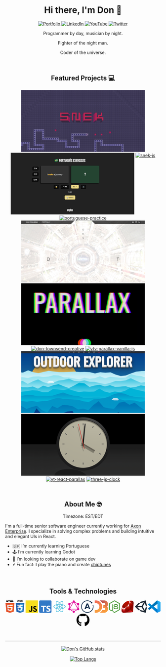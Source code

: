 <h1 align="center">
  <strong>Hi there, I'm Don 👾</strong>
</h1>

<!--
**townofdon/townofdon** is a ✨ _special_ ✨ repository because its `README.md` (this file) appears on your GitHub profile.
-->

<!--
Available themes here: https://github.com/anuraghazra/github-readme-stats/blob/master/themes/README.md#stats
-->

<p align="center">
  <a href="https://dontownsendcreative.com/">
    <img alt="Portfolio" src="https://img.shields.io/badge/PORTFOLIO-ffffff.svg?colorA=ffffff&style=for-the-badge" />
  </a>
  <a href="https://www.linkedin.com/in/townsenddon/">
    <img alt="LinkedIn" src="https://img.shields.io/badge/LINKEDIN-0959aa.svg?colorA=0A66C2&logo=linkedin&style=for-the-badge" />
  </a>
  <a href="https://www.youtube.com/channel/UC0s6jJw80V6-qG9KkUVjXfA">
    <img alt="YouTube" src="https://img.shields.io/badge/YOUTUBE-e60000.svg?colorA=FF0000&logo=youtube&logoColor=white&style=for-the-badge" />
  </a>
  <a href="https://twitter.com/donjuancodes">
    <img alt="Twitter" src="https://img.shields.io/badge/-TWITTER-0e9af1.svg?colorA=1DA1F2&logo=twitter&logoColor=white&style=for-the-badge" />
  </a>
</p>

<p align="center">
Programmer by day, musician by night.
</p>

<p align="center">
Fighter of the night man.
</p>

<p align="center">
Coder of the universe.
</p>

<br/>

<h2 align="center">
  Featured Projects 💻
</h2>

<!--
PROJECTS AUTO-GENERATED
EDIT: config.yml
RUN: npm run build
-->

<p align="center">
  <!-- BEGIN_REPOS -->
  <a href="https://townofdon.github.io/snek-js/" target="_blank" ref="noopener noreferrer"><img alt="snek-js" src="./assets/img/repo/snek-banner-1280x640.png" width="400" align="bottom"/></a>
  <a href="https://townofdon.github.io/portuguese-practice/" target="_blank" ref="noopener noreferrer"><img alt="portuguese-practice" src="./assets/img/repo/portuguese-exercises.png" width="400" align="bottom"/></a>
  <a href="https://github.com/townofdon/snek-js"><img alt="snek-js" src="https://github-readme-stats.vercel.app/api/pin/?username=townofdon&amp;repo=snek-js&amp;theme=noctis_minimus" align="top"/></a>
  <a href="https://github.com/townofdon/portuguese-practice"><img alt="portuguese-practice" src="https://github-readme-stats.vercel.app/api/pin/?username=townofdon&amp;repo=portuguese-practice&amp;theme=noctis_minimus" align="top"/></a>
  <a href="https://dontownsendcreative.com/" target="_blank" ref="noopener noreferrer"><img alt="don-townsend-creative" src="./assets/img/repo/don-townsend-creative.png" width="400" align="bottom"/></a>
  <a href="https://townofdon.github.io/ytv-parallax-vanilla-js/" target="_blank" ref="noopener noreferrer"><img alt="ytv-parallax-vanilla-js" src="./assets/img/repo/ytv-parallax-vanilla-js.png" width="400" align="bottom"/></a>
  <a href="https://github.com/townofdon/don-townsend-creative"><img alt="don-townsend-creative" src="https://github-readme-stats.vercel.app/api/pin/?username=townofdon&amp;repo=don-townsend-creative&amp;theme=noctis_minimus" align="top"/></a>
  <a href="https://github.com/townofdon/ytv-parallax-vanilla-js"><img alt="ytv-parallax-vanilla-js" src="https://github-readme-stats.vercel.app/api/pin/?username=townofdon&amp;repo=ytv-parallax-vanilla-js&amp;theme=noctis_minimus" align="top"/></a>
  <a href="https://townofdon.github.io/yt-react-parallax" target="_blank" ref="noopener noreferrer"><img alt="yt-react-parallax" src="./assets/img/repo/yt-react-parallax.png" width="400" align="bottom"/></a>
  <a href="https://townofdon.github.io/three-js-clock" target="_blank" ref="noopener noreferrer"><img alt="three-js-clock" src="./assets/img/repo/three-js-clock.png" width="400" align="bottom"/></a>
  <a href="https://github.com/townofdon/yt-react-parallax"><img alt="yt-react-parallax" src="https://github-readme-stats.vercel.app/api/pin/?username=townofdon&amp;repo=yt-react-parallax&amp;theme=noctis_minimus" align="top"/></a>
  <a href="https://github.com/townofdon/three-js-clock"><img alt="three-js-clock" src="https://github-readme-stats.vercel.app/api/pin/?username=townofdon&amp;repo=three-js-clock&amp;theme=noctis_minimus" align="top"/></a>
  
  <!-- END_REPOS -->
</p>

<br />

<h2 align="center">
  About Me 🤓
</h2>

<p align="center">
Timezone: EST/EDT
</p>

I'm a full-time senior software engineer currently working for [Axon Enterprise](https://www.axon.com/). I specialize in solving complex problems and building intuitive and elegant UIs in React.

- 🇧🇷 I’m currently learning Portuguese
- 🕹 I’m currently learning Godot
- 🤙 I’m looking to collaborate on game dev
- ⚡ Fun fact: I play the piano and create [chiptunes](https://mutemapper.bandcamp.com/album/snek-ost)

<br />

<h2 align="center">
Tools & Technologies
</h2>

<!--
TOOLS AUTO-GENERATED
EDIT: config.yml
RUN: npm run build
-->

<p align="center">
  <!-- BEGIN_TOOLS -->
  <a href="https://www.w3.org/html/" target="_blank" ref="noopener noreferrer"><img src="./assets/img/logo/html5.png" alt="Html" height="40" style="max-width: 100%;"/></a>
  <a href="https://www.w3schools.com/css/" target="_blank" ref="noopener noreferrer"><img src="./assets/img/logo/css3.png" alt="CSS" height="40" style="max-width: 100%;"/></a>
  <a href="https://developer.mozilla.org/en-US/docs/Web/JavaScript" target="_blank" ref="noopener noreferrer"><img src="./assets/img/logo/javascript.png" alt="JavaScript" height="40" style="max-width: 100%;"/></a>
  <a href="https://www.typescriptlang.org/" target="_blank" ref="noopener noreferrer"><img src="./assets/img/logo/typescript.png" alt="Typescript" height="40" style="max-width: 100%;"/></a>
  <a href="https://reactjs.org/" target="_blank" ref="noopener noreferrer"><img src="./assets/img/logo/react.png" alt="React" height="40" style="max-width: 100%;"/></a>
  <a href="https://graphql.org/" target="_blank" ref="noopener noreferrer"><img src="./assets/img/logo/graphql.png" alt="GraphQL" height="40" style="max-width: 100%;"/></a>
  <a href="https://www.apollographql.com/docs/react/" target="_blank" ref="noopener noreferrer"><img src="./assets/img/logo/apollo.png" alt="Apollo" height="40" style="max-width: 100%;"/></a>
  <a href="https://d3js.org/" target="_blank" ref="noopener noreferrer"><img src="./assets/img/logo/d3.png" alt="D3" height="40" style="max-width: 100%;"/></a>
  <a href="https://nodejs.org/en/" target="_blank" ref="noopener noreferrer"><img src="./assets/img/logo/nodejs.png" alt="NodeJS" height="40" style="max-width: 100%;"/></a>
  <a href="https://www.ruby-lang.org/en/" target="_blank" ref="noopener noreferrer"><img src="./assets/img/logo/ruby.png" alt="Ruby" height="40" style="max-width: 100%;"/></a>
  <a href="https://unity.com/" target="_blank" ref="noopener noreferrer"><img src="./assets/img/logo/unity.png" alt="Unity" height="40" style="max-width: 100%;"/></a>
  <a href="https://code.visualstudio.com/" target="_blank" ref="noopener noreferrer"><img src="./assets/img/logo/vscode.png" alt="Visual Studio Code" height="40" style="max-width: 100%;"/></a>
  <a href="https://github.com/townofdon" target="_blank" ref="noopener noreferrer"><img src="./assets/img/logo/github.png" alt="Github" height="40" style="max-width: 100%;"/></a>
  
  <!-- END_TOOLS -->
</p>

<br/>

---

<p align="center">
  <a href="https://github.com/townofdon/github-readme-stats">
    <img alt="Don's GitHub stats" src="https://github-readme-stats.vercel.app/api?username=townofdon&show_icons=true&theme=onedark&count_private=true" align="center" />
  </a>
</p>
<p align="center">
  <a href="https://github.com/townofdon/github-readme-stats">
    <img alt="Top Langs" src="https://github-readme-stats.vercel.app/api/top-langs/?username=townofdon&theme=onedark&layout=compact&count_private=true" align="center" />
  </a>
</p>
